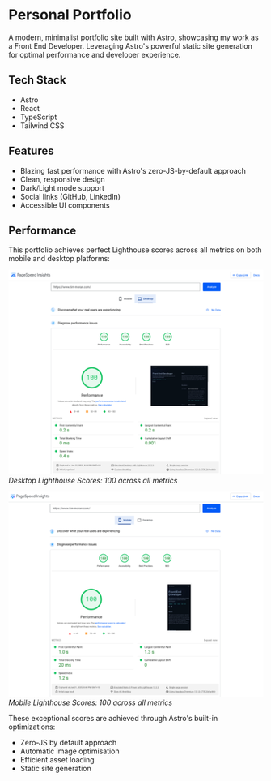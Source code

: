 # Personal Portfolio

A modern, minimalist portfolio site built with Astro, showcasing my work as a Front End Developer. Leveraging Astro's powerful static site generation for optimal performance and developer experience.

## Tech Stack

- Astro
- React
- TypeScript
- Tailwind CSS

## Features

- Blazing fast performance with Astro's zero-JS-by-default approach
- Clean, responsive design
- Dark/Light mode support
- Social links (GitHub, LinkedIn)
- Accessible UI components

## Performance

This portfolio achieves perfect Lighthouse scores across all metrics on both mobile and desktop platforms:

![Desktop Performance](./public/page-speed-desktop.png)
_Desktop Lighthouse Scores: 100 across all metrics_

![Mobile Performance](./public/page-speed-mobile.png)
_Mobile Lighthouse Scores: 100 across all metrics_

These exceptional scores are achieved through Astro's built-in optimizations:

- Zero-JS by default approach
- Automatic image optimisation
- Efficient asset loading
- Static site generation
